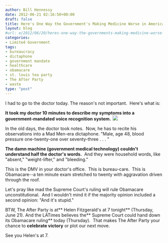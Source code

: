 ```yaml
---
author: Bill Hennessy
date: 2012-06-21 02:16:50+00:00
draft: false
title: Here's One Way the Government's Making Medicine Worse in America
layout: blog
#url: e/2012/06/20/heres-one-way-the-governments-making-medicine-worse-in-america/
categories:
- Limited Government
tags:
- bureaucracy
- dictaphone
- government mandate
- healthcare
- obamacare
- st. louis tea party
- The After Party
- waste
type: "post"
---
```


I had to go to the doctor today. The reason's not important.  Here's what is:

**It took my doctor 10 minutes to describe my symptoms into a government-mandated voice recognition system.  [![](https://ludicrite.files.wordpress.com/2012/06/04_dictaphone.jpg)
](https://ludicrite.files.wordpress.com/2012/06/04_dictaphone.jpg)**

In the old days, the doctor took notes.  Now, he has to recite his observations into a Mad Men-era dictaphone. "Male, age 48, blood pressure one-twenty-one over seventy-three . . . "

**The damn machine (government medical technology) couldn't understand half the doctor's words.**  And they were household words, like "absent," "weight-lifter," and "bleeding."

This is the DMV in your doctor's office.  This is bureau-care.  This is Obamacare--a ten minute exam stretched to twenty with aggravation driven through the roof.

Let's pray like mad the Supreme Court's ruling will rule Obamacare unconstitutional.  And I wouldn't mind it if the majority opinion included a second opinion: "And it's stupid."

BTW, The After Party is at** Helen Fitzgerald's at 7 tonight** (Thursday, June 21). And the LATimes believes the** Supreme Court could hand down its Obamacare ruling** today (Thursday).  That makes The After Party your chance to **celebrate victory** or plot our next move.

See you Helen's at 7.
